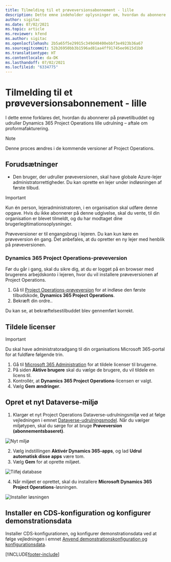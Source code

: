 ```yaml
---
title: Tilmelding til et prøveversionsabonnement - lille
description: Dette emne indeholder oplysninger om, hvordan du abonnere på og udruller den lille udrulning af Project Operations - aftale til proformafakturering.
author: sigitac
ms.date: 07/02/2021
ms.topic: article
ms.reviewer: kfend
ms.author: sigitac
ms.openlocfilehash: 2b5a65f5e29915c349d40400ebbf3e4923b36a67
ms.sourcegitcommit: 52b26950bb3b1596ad81aa4ff91745ee9615d1b0
ms.translationtype: HT
ms.contentlocale: da-DK
ms.lasthandoff: 07/02/2021
ms.locfileid: "6334775"
---
```

# <a name="sign-up-for-a-preview-subscription---lite"></a>Tilmelding til et prøveversionsabonnement - lille 

I dette emne forklares det, hvordan du abonnerer på prøvetilbuddet og udruller Dynamics 365 Project Operations lille udrulning – aftale om proformafakturering.

> [!NOTE]
> Denne proces ændres i de kommende versioner af Project Operations.

## <a name="prerequisites"></a>Forudsætninger
- Den bruger, der udruller prøveversionen, skal have globale Azure-lejer administratorrettigheder. Du kan oprette en lejer under indløsningen af første tilbud.

> [!IMPORTANT]
> Kun én person, lejeradministratoren, i en organisation skal udføre denne opgave. Hvis du ikke abonnerer på denne udgivelse, skal du vente, til din organisation er blevet tilmeldt, og du har modtaget dine brugerlegitimationsoplysninger.
> 
> Prøveversioner er til engangsbrug i lejeren. Du kan kun køre en prøveversion én gang. Det anbefales, at du opretter en ny lejer med henblik på prøveversionen.

### <a name="dynamics-365-project-operations-trial"></a>Dynamics 365 Project Operations-prøveversion 

Før du går i gang, skal du sikre dig, at du er logget på en browser med brugerens arbejdskonto i lejeren, hvor du vil installere prøveversionen af Project Operations.

1. Gå til [Project Operations-prøveversion](https://aka.ms/try-po) for at indløse den første tilbudskode, **Dynamics 365 Project Operations**.
2. Bekræft din ordre..

  Du kan se, at bekræftelsestilbuddet blev gennemført korrekt.

## <a name="assign-licenses"></a>Tildele licenser

> [!IMPORTANT]
> Du skal have administratoradgang til din organisations Microsoft 365-portal for at fuldføre følgende trin.


1. Gå til [Microsoft 365 Administration](https://portal.office.com/) for at tildele licenser til brugerne.
2. På siden **Aktive brugere** skal du vælge de brugere, du vil tildele en licens til.
3. Kontrollér, at **Dynamics 365 Project Operations**-licensen er valgt. 
4. Vælg **Gem ændringer**.

## <a name="create-a-new-dataverse-environment"></a>Opret et nyt Dataverse-miljø

1. Klargør et nyt Project Operations Dataverse-udrulningsmiljø ved at følge vejledningen i emnet [Dataverse-udrulningsmodel](lite-deployment.md). Når du vælger miljøtypen, skal du sørge for at bruge **Prøveversion (abonnementsbaseret)**.

  ![Nyt miljø](./media/19CreateEnvironment.png)

2. Vælg indstillingen **Aktivér Dynamics 365-apps**, og lad **Udrul automatisk disse apps** være tom.  
3. Vælg **Gem** for at oprette miljøet.

  ![Tilføj database](./media/20CreateEnvironment1.png)

4. Når miljøet er oprettet, skal du installere **Microsoft Dynamics 365 Project Operations**-løsningen. 

![Installer løsningen](./media/21InstallSolution.png)

## <a name="install-a-cds-configuration-and-setup-demo-data"></a>Installer en CDS-konfiguration og konfigurer demonstrationsdata

Installer CDS-konfigurationen, og konfigurer demonstrationsdata ved at følge vejledningen i emnet [Anvend demonstrationskonfiguration og konfigurationsdata](lite-apply-demo-setup-config-data.md).


[!INCLUDE[footer-include](../includes/footer-banner.md)]
